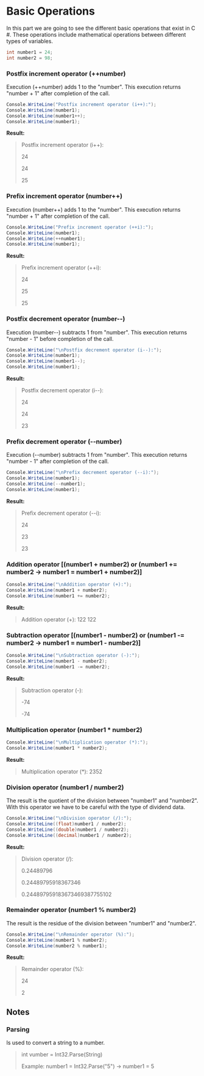 # Basic Operations
In this part we are going to see the different basic operations that exist in C #. These operations include mathematical operations between different types of variables.

```c#
int number1 = 24;
int number2 = 98;
```

### Postfix increment operator (++number)

Execution (++number) adds 1 to the "number". This execution returns "number + 1" after completion of the call.

```c#
Console.WriteLine("Postfix increment operator (i++):");
Console.WriteLine(number1);
Console.WriteLine(number1++);
Console.WriteLine(number1);
```

**Result:**

> Postfix increment operator (i++):
> 
> 24
> 
> 24
> 
> 25

### Prefix increment operator (number++)

Execution (number++) adds 1 to the "number". This execution returns "number + 1" after completion of the call.

```c#
Console.WriteLine("Prefix increment operator (++i):");
Console.WriteLine(number1);
Console.WriteLine(++number1);
Console.WriteLine(number1);
```

**Result:**

> Prefix increment operator (++i):
> 
> 24
> 
> 25
> 
> 25

### Postfix decrement operator (number--)

Execution (number--) subtracts 1 from "number". This execution returns "number - 1" before completion of the call.

```c#
Console.WriteLine("\nPostfix decrement operator (i--):");
Console.WriteLine(number1);
Console.WriteLine(number1--);
Console.WriteLine(number1);
```

**Result:**

> Postfix decrement operator (i--):
> 
> 24
> 
> 24
> 
> 23

### Prefix decrement operator (--number)

Execution (--number) subtracts 1 from "number". This execution returns "number - 1" after completion of the call.

```c#
Console.WriteLine("\nPrefix decrement operator (--i):");
Console.WriteLine(number1);
Console.WriteLine(--number1);
Console.WriteLine(number1);
```

**Result:**

> Prefix decrement operator (--i):
> 
> 24
> 
> 23
> 
> 23

### Addition operator [(number1 + number2) or (number1 += number2 -> number1 = number1 + number2)]

```c#
Console.WriteLine("\nAddition operator (+):");
Console.WriteLine(number1 + number2);
Console.WriteLine(number1 += number2);
```

**Result:**

> Addition operator (+):
> 122
> 122

### Subtraction operator [(number1 - number2) or (number1 -= number2 -> number1 = number1 - number2)]

```c#
Console.WriteLine("\nSubtraction operator (-):");
Console.WriteLine(number1 - number2);
Console.WriteLine(number1 -= number2);
```

**Result:**

> Subtraction operator (-):
> 
> -74
> 
> -74

### Multiplication operator (number1 * number2)

```c#
Console.WriteLine("\nMultiplication operator (*):");
Console.WriteLine(number1 * number2);
```

**Result:**

> Multiplication operator (*):
> 2352

### Division operator (number1 / number2)

The result is the quotient of the division between "number1" and "number2". With this operator we have to be careful with the type of dividend data.

```c#
Console.WriteLine("\nDivision operator (/):");
Console.WriteLine((float)number1 / number2);
Console.WriteLine((double)number1 / number2);
Console.WriteLine((decimal)number1 / number2);
```

**Result:**

> Division operator (/):
> 
> 0.24489796
> 
> 0.24489795918367346
> 
> 0.244897959183673469387755102

### Remainder operator (number1 % number2)

The result is the residue of the division between "number1" and "number2".

```c#
Console.WriteLine("\nRemainder operator (%):");
Console.WriteLine(number1 % number2);
Console.WriteLine(number2 % number1);
```

**Result:**

> Remainder operator (%):
> 
> 24
> 
> 2

## Notes

### Parsing

Is used to convert a string to a number.

> int vumber = Int32.Parse(String)
> 
> Example: number1 = Int32.Parse("5") -> number1 = 5

